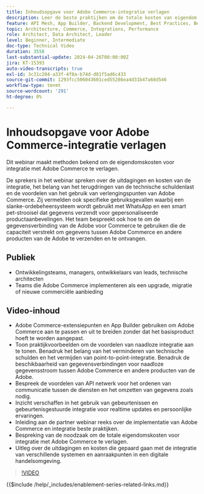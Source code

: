 ```yaml
---
title: Inhoudsopgave voor Adobe Commerce-integratie verlagen
description: Leer de beste praktijken om de totale kosten van eigendom voor integratie met Adobe Commerce te verminderen.
feature: API Mesh, App Builder, Backend Development, Best Practices, Best Practices, Extensibility, Integration
topic: Architecture, Commerce, Integrations, Performance
role: Architect, Data Architect, Leader
level: Beginner, Intermediate
doc-type: Technical Video
duration: 3558
last-substantial-update: 2024-04-26T00:00:00Z
jira: KT-15393
auto-video-transcripts: true
exl-id: 3c31c204-a33f-4f8a-b74d-d81f5ad6c433
source-git-commit: 1293fcc506043601ced55286ea4d31b47a68d546
workflow-type: tm+mt
source-wordcount: '291'
ht-degree: 0%

---
```


# Inhoudsopgave voor Adobe Commerce-integratie verlagen

Dit webinar maakt methoden bekend om de eigendomskosten voor integratie met Adobe Commerce te verlagen.

De sprekers in het webinar spreken over de uitdagingen en kosten van de integratie, het belang van het terugdringen van de technische schuldenlast en de voordelen van het gebruik van verlengingspunten van Adobe Commerce. Zij vermelden ook specifieke gebruiksgevallen waarbij een slanke-ordebeheersysteem wordt gebruikt met WhatsApp en een smart pet-strooisel dat gegevens verzendt voor gepersonaliseerde productaanbevelingen.  Het team bespreekt ook hoe te om de gegevensverbinding van de Adobe voor Commerce te gebruiken die de capaciteit verstrekt om gegevens tussen Adobe Commerce en andere producten van de Adobe te verzenden en te ontvangen.

## Publiek

* Ontwikkelingsteams, managers, ontwikkelaars van leads, technische architecten
* Teams die Adobe Commerce implementeren als een upgrade, migratie of nieuwe commerciële aanbieding

## Video-inhoud

* Adobe Commerce-extensiepunten en App Builder gebruiken om Adobe Commerce aan te passen en uit te breiden zonder dat het basisproduct hoeft te worden aangepast.
* Toon praktijkvoorbeelden om de voordelen van naadloze integratie aan te tonen.
Benadruk het belang van het verminderen van technische schulden en het vermijden van point-to-point-integratie.
Benadruk de beschikbaarheid van gegevensverbindingen voor naadloze gegevensstroom tussen Adobe Commerce en andere producten van de Adobe.
* Bespreek de voordelen van API netwerk voor het ordenen van communicatie tussen de diensten en het omzetten van gegevens zoals nodig.
* Inzicht verschaffen in het gebruik van gebeurtenissen en gebeurtenisgestuurde integratie voor realtime updates en persoonlijke ervaringen.
* Inleiding aan de partner webinar reeks over de implementatie van Adobe Commerce en integratie beste praktijken.
* Bespreking van de noodzaak om de totale eigendomskosten voor integratie met Adobe Commerce te verlagen.
* Uitleg over de uitdagingen en kosten die gepaard gaan met de integratie van verschillende systemen en aanraakpunten in een digitale handelsomgeving.

>[!VIDEO](https://video.tv.adobe.com/v/3428768?learn=on)

{{$include /help/_includes/enablement-series-related-links.md}}
